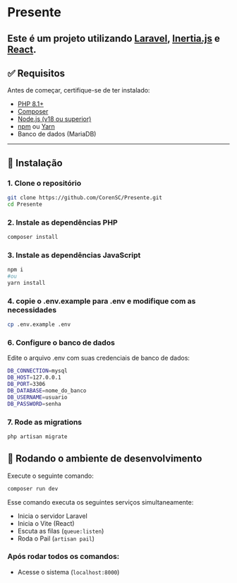 # Presente

Este é um projeto utilizando [Laravel](https://laravel.com/), [Inertia.js](https://inertiajs.com/) e [React](https://reactjs.org/).  
---

## ✅ Requisitos

Antes de começar, certifique-se de ter instalado:

- [PHP 8.1+](https://www.php.net/)
- [Composer](https://getcomposer.org/)
- [Node.js (v18 ou superior)](https://nodejs.org/)
- [npm](https://www.npmjs.com/) ou [Yarn](https://yarnpkg.com/)
- Banco de dados (MariaDB)

---

## 🚀 Instalação

### 1. Clone o repositório

```bash
git clone https://github.com/CorenSC/Presente.git
cd Presente
```
### 2. Instale as dependências PHP

```bash
composer install
```
### 3. Instale as dependências JavaScript
```bash
npm i
#ou
yarn install
```
### 4. copie o .env.example para .env e modifique com as necessidades
```bash
cp .env.example .env
```
### 6. Configure o banco de dados
Edite o arquivo .env com suas credenciais de banco de dados:
```bash
DB_CONNECTION=mysql
DB_HOST=127.0.0.1
DB_PORT=3306
DB_DATABASE=nome_do_banco
DB_USERNAME=usuario
DB_PASSWORD=senha
```
### 7. Rode as migrations
```bash
php artisan migrate
```
## 🧪 Rodando o ambiente de desenvolvimento
Execute o seguinte comando:
```bash
composer run dev
```
Esse comando executa os seguintes serviços simultaneamente:

- Inicia o servidor Laravel
- Inicia o Vite (React)
- Escuta as filas (`queue:listen`)
- Roda o Pail (`artisan pail`)

### Após rodar todos os comandos:

- Acesse o sistema (`localhost:8000`)
